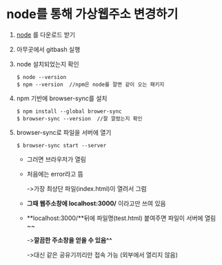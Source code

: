 # node를 통해 가상웹주소 변경하기
1. [node](http://www.nodejs.org) 를 다운로드 받기

2. 아무곳에서 gitbash 실행

3. node 설치되었는지 확인

   ```shell
   $ node --version 
   $ npm --version  //npm은 node를 깔면 같이 오는 패키지
   ```

4. npm 기반에 browser-sync를 설치

   ```shell
   $ npm install --global brower-sync
   $ browser-sync --version  //잘 깔렸는지 확인
   ```

5. browser-sync로 파일을 서버에 열기

   ```shell
   $ browser-sync start --server
   ```

   - 그러면 브라우저가 열림 

   - 처음에는 error라고 뜸 

     ->가장 최상단 파일(index.html)이 열려서 그럼

   - **그때 웹주소창에 localhost:3000/** 이라고만 쓰여 있음

   - **localhost:3000/**뒤에 파일명(test.html) 붙여주면 파일이 서버에 열림~~ 

     ->**깔끔한 주소창을 얻을 수 있음^^**
     
     ->대신 같은 공유기끼리만 접속 가능 (외부에서 열리지 않음)

